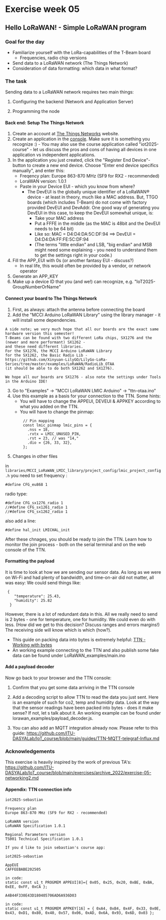 # Exercise week 05
## Hello LoRaWAN! - Simple LoRaWAN program

### Goal for the day

  * Familiarize yourself with the LoRa-capabilities of the T-Beam board
    * Frequencies, radio chip versions
  * Send data to a LoRaWAN network (The Things Network)
  * Consideration of data formatting: which data in what format?

### The task

Sending data to a LoRaWAN network requires two main things:

1. Configuring the backend (Network and Application Server)

2. Programming the node

#### Back end: Setup The Things Network

1. Create an account at [The Things Networks](https://www.thethingsnetwork.org/) website.
2. Create an application in the [console](https://eu1.cloud.thethings.network/console/). Make sure it is something you recognize :) - 
You may also use the course application called "iot2025-course" - let us discuss the pros and cons of having all devices in one application vs independent applications.
3. In the application you just created, click the "Register End Device"-button to create a new end device. Choose "Enter end device specifics manually", and enter this: 
    - Freqency plan: Europe 863-870 MHz (SF9 for RX2 - recommended)
    - LoraWAN version: 1.0.1
    - Paste in your Device EUI - which you know from where?
      - The DevEUI is the globally unique identifier of a LoRaWAN® device - at least in theory, much like a MAC address. But, TTGO boards (which includes T-Beam) do not come with factory provided DevEUI and DevAddr. One good way of generating you DevEUI in this case, to keep the DevEUI somewhat unique, is:
        - Take your MAC address
        - Put a FFFE in the middle (as the MAC is 48bit and the DevEUI needs to be 64 bit)
        - Like so:  MAC = D4:D4:DA:5C:DF:94 ==> DevEUI = D4:D4:DA:FF:FE:5C:DF:94
        - (The terms "little endian" and LSB, "big endian" and MSB might need some explaining - you need to understand them to get the settings right in your code.)
4. Fill the APP_EUI with 0s (or another fantasy EUI - discuss?)
    - In real life, this would often be provided by a vendor, or network operator
5. Generate an APP_KEY
6.  Make up a device ID that you (and we!) can recognize, e.g. "IoT2025-GroupNumberOrName"

#### Connect your board to The Things Network

1. First, as always: attach the antenna before connecting the board
2. Add the "MCCI Arduino LoRaWAN Library" using the library manager - it will install some dependencies.

```
A side note; we very much hope that all our boards are the exact same hardware version this semester!
T-Beams can be found with two different LoRa chips, SX1276 and the (newer and more performant) SX1262 -
and these need different libraries.
For the SX1276, the MCCI Arduino LoRaWAN Library
for the SX1262, the Basic Radio Lib -
https://github.com/Xinyuan-LilyGO/LilyGo-LoRa-Series/tree/master/examples/LoRaWAN/RadioLib_OTAA
(it should be able to do both SX1262 and SX1276).

We hope all our boards are SX1276 - also note the settings under Tools in the Arduino IDE!
``` 
3. Go to "Examples" -> "MCCI LoRaWAN LMIC Arduino" -> "ttn-otaa.ino" 
4. Use this example as a basis for your connection to the TTN. Some hints:
    - You will have to change the APPEUI, DEVEUI & APPKEY according to what you added on the TTN.
    - You will have to change the pinmap:
  ```   
          // Pin mapping
          const lmic_pinmap lmic_pins = {
            .nss = 18,
            .rxtx = LMIC_UNUSED_PIN,
            .rst = 23, // was "14,"
            .dio = {26, 33, 32},
          };

```
5. Changes in other files

in
```libraries/MCCI_LoRaWAN_LMIC_library/project_config/lmic_project_config.h```
you need to set frequency :

```#define CFG_eu868 1```

radio type:

```
#define CFG_sx1276_radio 1
//#define CFG_sx1261_radio 1
//#define CFG_sx1262_radio 1
```
also add a line:
```
#define hal_init LMICHAL_init
```
After these chnages, you should be ready to join the TTN.
Learn how to monitor the join process - both on the serial terminal and on the web console of the TTN.

#### Formatting the payload

It is time to look at how we are sending our sensor data. As long as we were on Wi-Fi and had plenty of bandwidth, and time-on-air did not matter, all was easy:
We could send things like:
``` 
 {
    "temperature": 25.43,
    "humidity": 25.82
  }
```

However, there is a lot of redundant data in this.
All we really need to send is 2 bytes - one for temperature, one for humidity. We could even do with less.
(How did we get to this decision? Discuss ranges and errors margins!)
The receiving side will know which is which (how?).

  - This guide on packing data into bytes is extremely helpful: [TTN - Working with bytes](https://www.thethingsnetwork.org/docs/devices/bytes/)
  - An working example connecting to the TTN and also publish some fake data can be found under LoRaWAN_examples/main.ino

#### Add a payload decoder


Now go back to your browser and the TTN console:

1. Confirm that you get some data arriving in the TTN console

2. Add a decoding script to allow TTN to read the data you just sent. Here is an example of such for co2, temp and humidity data.
Look at the way that the sensor readings have been packed into bytes - does it make sense? If not, let s talk about it.
An working example can be found under lorawan_examples/payload_decoder.js.
  
3. You can also add an MQTT integration already now. Please refer to this guide: https://github.com/ITU-DASYALab/IoT_course/blob/main/guides/TTN-MQTT-telegraf-Influx.md

### Acknowledgements

This exercise is heavily inspired by the work of previous TA's: https://github.com/ITU-DASYALab/IoT_course/blob/main/exercises/archive_2022/exercise-05-networking2.md


#### Appendix: TTN connection info

```
iot2025-sebastian

Frequency plan
Europe 863-870 MHz (SF9 for RX2 - recommended)

LoRaWAN version
LoRaWAN Specification 1.0.1

Regional Parameters version
TS001 Technical Specification 1.0.1

If you d like to join sebastian's course app:

iot2025-sebastian

AppEUI
CAFFEEBABE202505

in code:
static const u1_t PROGMEM APPEUI[8]={ 0x05, 0x25, 0x20, 0xBE, 0xBA, 0xEE, 0xFF, 0xCA };

A4B44F330E43D180405706AD6A936D03

in code:
static const u1_t PROGMEM APPKEY[16] = { 0xA4, 0xB4, 0x4F, 0x33, 0x0E, 0x43, 0xD1, 0x80, 0x40, 0x57, 0x06, 0xAD, 0x6A, 0x93, 0x6D, 0x03 };

```

